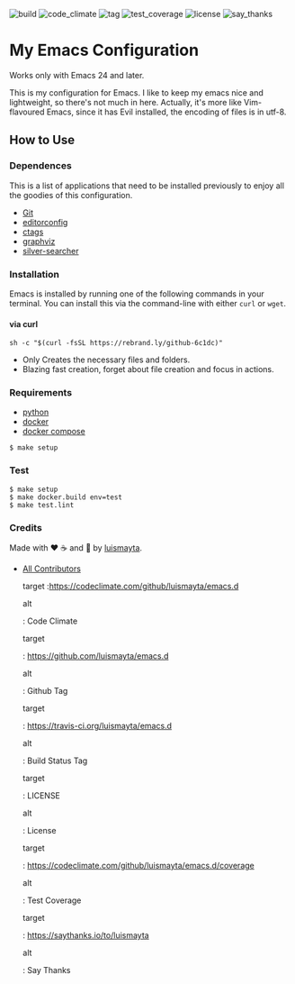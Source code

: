![build](https://travis-ci.org/luismayta/emacs.d.svg) ![code_climate](https://codeclimate.com/github/luismayta/emacs.d/badges/gpa.svg) ![tag](https://img.shields.io/github/tag/luismayta/emacs.d.svg?maxAge=2592000) ![test_coverage](https://codeclimate.com/github/luismayta/emacs.d/badges/coverage.svg) ![license](https://img.shields.io/github/license/mashape/apistatus.svg?style=flat-square) ![say_thanks](https://img.shields.io/badge/SayThanks.io-%E2%98%BC-1EAEDB.svg?style=flat-square)

# My Emacs Configuration

Works only with Emacs 24 and later.

This is my configuration for Emacs. I like to keep my emacs nice and lightweight, so there's not much in here. Actually, it's more like Vim-flavoured Emacs, since it has Evil installed, the encoding of files is in utf-8.

## How to Use

### Dependences

This is a list of applications that need to be installed previously to enjoy all the goodies of this configuration.

- [Git](http://git-scm.com/)
- [editorconfig](http://editorconfig.org)
- [ctags](http://ctags.sourceforge.net)
- [graphviz](http://www.graphviz.or)
- [silver-searcher](https://github.com/ggreer/the_silver_searcher)

### Installation

Emacs is installed by running one of the following commands in your terminal. You can install this via the command-line with either `curl` or `wget`.

#### via curl

```{.sourceCode .bash}
sh -c "$(curl -fsSL https://rebrand.ly/github-6c1dc)"
```

- Only Creates the necessary files and folders.
- Blazing fast creation, forget about file creation and focus in actions.

### Requirements

- [python](https://www.python.org)
- [docker](https://www.docker.io)
- [docker compose](https://docs.docker.com/compose)

```{.sourceCode .bash}
$ make setup
```

### Test

```{.sourceCode .bash}
$ make setup
$ make docker.build env=test
$ make test.lint
```

### Credits

Made with :heart: :coffee:️ and :pizza: by [luismayta](https://github.com/luismayta).

- [All Contributors](docs/source/AUTHORS.rst)

  target
    :<https://codeclimate.com/github/luismayta/emacs.d>

  alt

  : Code Climate

  target

  : <https://github.com/luismayta/emacs.d>

  alt

  : Github Tag

  target

  : <https://travis-ci.org/luismayta/emacs.d>

  alt

  : Build Status Tag

  target

  : LICENSE

  alt

  : License

  target

  : <https://codeclimate.com/github/luismayta/emacs.d/coverage>

  alt

  : Test Coverage

  target

  : <https://saythanks.io/to/luismayta>

  alt

  : Say Thanks

